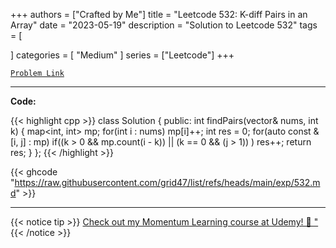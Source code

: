 
+++
authors = ["Crafted by Me"]
title = "Leetcode 532: K-diff Pairs in an Array"
date = "2023-05-19"
description = "Solution to Leetcode 532"
tags = [
    
]
categories = [
    "Medium"
]
series = ["Leetcode"]
+++



[`Problem Link`](https://leetcode.com/problems/k-diff-pairs-in-an-array/description/)

---

**Code:**

{{< highlight cpp >}}
class Solution {
public:
    int findPairs(vector<int>& nums, int k) {
        map<int, int> mp;
        for(int i : nums)
            mp[i]++;
        int res = 0;
        for(auto const &[i, j] : mp)
            if((k > 0 && mp.count(i - k)) ||
              (k == 0 && (j > 1)) )
                res++;
        return res;
    }
};
{{< /highlight >}}

{{< ghcode "https://raw.githubusercontent.com/grid47/list/refs/heads/main/exp/532.md" >}}

---



{{< notice tip >}}
[Check out my Momentum Learning course at Udemy! 🚀 "](https://www.udemy.com/course/blind-75-the-data-structures-and-algorithms-essentials/)
{{< /notice >}}

